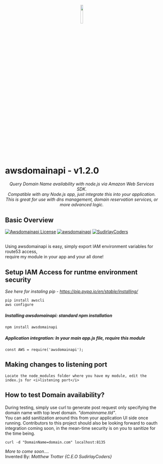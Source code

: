 <p align="center"><img width=12.5% src="http://sudirlaycoders.com/files/sclogo.png"></p>
<p align="center"><h1>awsdomainapi - v1.2.0</h1></p>
<p align="center"><i>Query Domain Name availability with node.js via Amazon Web Services SDK. 
<br />Compatible with any Node.js app, just integrate this into your application. This is great for use with dns management, domain reservation services, or more advanced logic.</i></p>


## Basic Overview
[![Awsdomainapi License](https://img.shields.io/badge/Licensed-Matt%20Trotter-orange.svg)](https://github.com/sudir/awsdomainapi/blob/master/LICENSE.txt)
[![awsdomainapi](https://img.shields.io/badge/awsdomainapi-npm-blue.svg)](https://www.npmjs.com/package/awsdomainapi)
[![SudirlayCoders](https://img.shields.io/badge/SudirlayCoders-Experts-brightgreen.svg)](http://www.sudirlaycoders.com)

<br />
Using awsdomainapi is easy, simply export IAM environment variables for route53 access, 
<br>require my module in your app and your all done!

## Setup IAM Access for runtme environment security 
<i>See here for instaling pip - https://pip.pypa.io/en/stable/installing/</i>
```
pip install awscli
aws configure
```

##### Installing awsdomainapi: standard npm installation
```
npm install awsdomainapi
```

##### Application integration: In your main app.js file, require this module
```
const AWS = require('awsdomainapi');
```

## Making changes to listening port
```
Locate the node_modules folder where you have my module, edit the index.js for <i>listening port</i> 
```

## How to test Domain availability?

#### 
During testing, simply use curl to generate post request only specifying the domain name with top level domain. <i>"domainname.tld"</i>. 
<br />You can add sanitization around this from your application UI side once running. Contributors to this project should also be looking
forward to oauth integration coming soon, in the mean-time security is on you to sanitize for the time being.

```
curl -d "DomainName=domain.com" localhost:8135
```

<i>More to come soon....</i>
<br />Invented By: <i>Matthew Trotter {C.E.O SudirlayCoders}</i>
